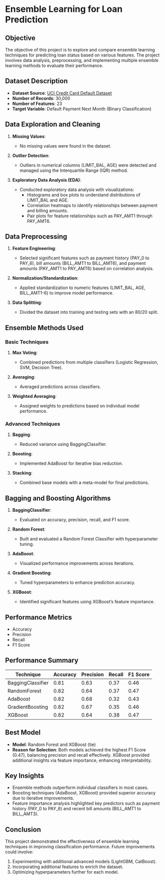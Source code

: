 # Ensemble Learning for Loan Prediction

## Objective
The objective of this project is to explore and compare ensemble learning techniques for predicting loan status based on various features. The project involves data analysis, preprocessing, and implementing multiple ensemble learning methods to evaluate their performance.

## Dataset Description
- **Dataset Source**: [UCI Credit Card Default Dataset](https://archive.ics.uci.edu/dataset/350/default+of+credit+card+clients)
- **Number of Records**: 30,000
- **Number of Features**: 23
- **Target Variable**: Default Payment Next Month (Binary Classification)

## Data Exploration and Cleaning

1. **Missing Values**:
   - No missing values were found in the dataset.
  
2. **Outlier Detection**:
   - Outliers in numerical columns (LIMIT_BAL, AGE) were detected and managed using the Interquartile Range (IQR) method.
  
3. **Exploratory Data Analysis (EDA)**:
   - Conducted exploratory data analysis with visualizations:
     - Histograms and box plots to understand distributions of LIMIT_BAL and AGE.
     - Correlation heatmaps to identify relationships between payment and billing amounts.
     - Pair plots for feature relationships such as PAY_AMT1 through PAY_AMT6.

## Data Preprocessing

1. **Feature Engineering**:
   - Selected significant features such as payment history (PAY_0 to PAY_6), bill amounts (BILL_AMT1 to BILL_AMT6), and payment amounts (PAY_AMT1 to PAY_AMT6) based on correlation analysis.

2. **Normalization/Standardization**:
   - Applied standardization to numeric features (LIMIT_BAL, AGE, BILL_AMT1-6) to improve model performance.

3. **Data Splitting**:
   - Divided the dataset into training and testing sets with an 80/20 split.

## Ensemble Methods Used

### Basic Techniques

1. **Max Voting**:
   - Combined predictions from multiple classifiers (Logistic Regression, SVM, Decision Tree).
  
2. **Averaging**:
   - Averaged predictions across classifiers.

3. **Weighted Averaging**:
   - Assigned weights to predictions based on individual model performance.

### Advanced Techniques

1. **Bagging**:
   - Reduced variance using BaggingClassifier.

2. **Boosting**:
   - Implemented AdaBoost for iterative bias reduction.

3. **Stacking**:
   - Combined base models with a meta-model for final predictions.

## Bagging and Boosting Algorithms

1. **BaggingClassifier**:
   - Evaluated on accuracy, precision, recall, and F1 score.

2. **Random Forest**:
   - Built and evaluated a Random Forest Classifier with hyperparameter tuning.

3. **AdaBoost**:
   - Visualized performance improvements across iterations.

4. **Gradient Boosting**:
   - Tuned hyperparameters to enhance prediction accuracy.

5. **XGBoost**:
   - Identified significant features using XGBoost’s feature importance.

## Performance Metrics

- Accuracy
- Precision
- Recall
- F1 Score

## Performance Summary

| Technique           | Accuracy | Precision | Recall | F1 Score |
|---------------------|----------|-----------|--------|----------|
| BaggingClassifier    | 0.81     | 0.63      | 0.37   | 0.46     |
| RandomForest        | 0.82     | 0.64      | 0.37   | 0.47     |
| AdaBoost            | 0.82     | 0.68      | 0.32   | 0.43     |
| GradientBoosting    | 0.82     | 0.67      | 0.35   | 0.46     |
| XGBoost             | 0.82     | 0.64      | 0.38   | 0.47     |

## Best Model

- **Model**: Random Forest and XGBoost (tie)
- **Reason for Selection**: Both models achieved the highest F1 Score (0.47), balancing precision and recall effectively. XGBoost provided additional insights via feature importance, enhancing interpretability.

## Key Insights

- Ensemble methods outperform individual classifiers in most cases.
- Boosting techniques (AdaBoost, XGBoost) provided superior accuracy due to iterative improvements.
- Feature importance analysis highlighted key predictors such as payment history (PAY_0 to PAY_6) and recent bill amounts (BILL_AMT1 to BILL_AMT3).

## Conclusion

This project demonstrated the effectiveness of ensemble learning techniques in improving classification performance. Future improvements could involve:

1. Experimenting with additional advanced models (LightGBM, CatBoost).
2. Incorporating additional features to enrich the dataset.
3. Optimizing hyperparameters further for each model.

